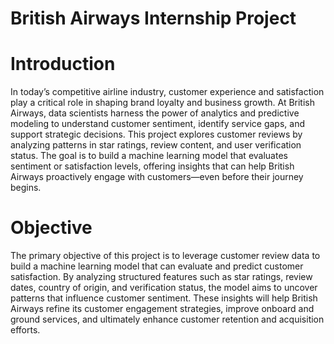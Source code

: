 # British Airways Internship Project 
# Introduction

In today’s competitive airline industry, customer experience and satisfaction play a critical role in shaping brand loyalty and business growth. At British Airways, data scientists harness the power of analytics and predictive modeling to understand customer sentiment, identify service gaps, and support strategic decisions. This project explores customer reviews by analyzing patterns in star ratings, review content, and user verification status. The goal is to build a machine learning model that evaluates sentiment or satisfaction levels, offering insights that can help British Airways proactively engage with customers—even before their journey begins.
# Objective

The primary objective of this project is to leverage customer review data to build a machine learning model that can evaluate and predict customer satisfaction. By analyzing structured features such as star ratings, review dates, country of origin, and verification status, the model aims to uncover patterns that influence customer sentiment. These insights will help British Airways refine its customer engagement strategies, improve onboard and ground services, and ultimately enhance customer retention and acquisition efforts.
